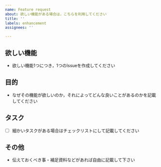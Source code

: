 ```yaml
---
name: Feature request
about: 欲しい機能がある場合は，こちらを利用してください
title: ''
labels: enhancement
assignees: ''

---
```


## 欲しい機能

- 欲しい機能1つにつき，1つのIssueを作成してください

## 目的

- なぜその機能が欲しいのか，それによってどんな良いことがあるのかを記載してください

## タスク

- [ ] 細かいタスクがある場合はチェックリストにして記載してください

## その他

- 伝えておくべき事・補足資料などがあれば自由に記載して下さい
